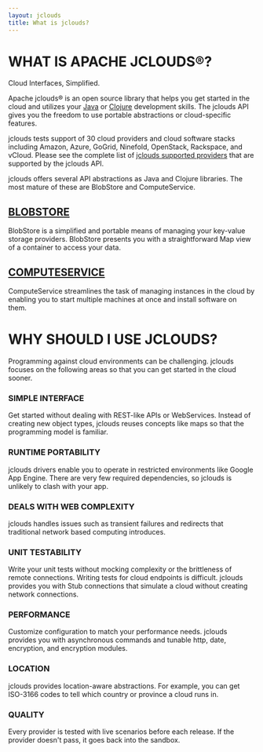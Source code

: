 ```yaml
---
layout: jclouds
title: What is jclouds?
---
```


WHAT IS APACHE JCLOUDS&reg;?
======================

Cloud Interfaces, Simplified.

Apache jclouds&reg; is an open source library that helps you get started in the cloud and utilizes your [Java](http://www.oracle.com/technetwork/java/index.html) 
or [Clojure](http://clojure.org) development skills. The jclouds API gives you the freedom to use portable abstractions or cloud-specific features. 

jclouds tests support of 30 cloud providers and cloud software stacks including Amazon, Azure, GoGrid, Ninefold, OpenStack, Rackspace, and vCloud.  Please see the
complete list of [jclouds supported providers](http://www.jclouds.org/documentation/reference/supported-providers/) that are supported by the jclouds API.

jclouds offers several API abstractions as Java and Clojure libraries. The most mature of these are BlobStore and ComputeService.

## [BLOBSTORE](http://www.jclouds.org/documentation/userguide/blobstore-guide/)
BlobStore is a simplified and portable means of managing your key-value storage providers.  BlobStore presents you with a straightforward 
Map view of a container to access your data.

## [COMPUTESERVICE](http://www.jclouds.org/documentation/userguide/compute/)
ComputeService streamlines the task of managing instances in the cloud by enabling you to start multiple machines at once and install software on them.


# WHY SHOULD I USE JCLOUDS?
Programming against cloud environments can be challenging. jclouds focuses on the following areas so that you can get started in the cloud sooner.

### SIMPLE INTERFACE
Get started without dealing with REST-like APIs or WebServices.  Instead of creating new object types, jclouds reuses concepts like maps so that the 
programming model is familiar. 

### RUNTIME PORTABILITY
jclouds drivers enable you to operate in restricted environments like Google App Engine. There are very few required dependencies, so jclouds is unlikely 
to clash with your app.

### DEALS WITH WEB COMPLEXITY
jclouds handles issues such as transient failures and redirects that traditional network based computing introduces.

### UNIT TESTABILITY
Write your unit tests without mocking complexity or the brittleness of remote connections.  Writing tests for cloud endpoints is difficult. jclouds provides 
you with Stub connections that simulate a cloud without creating network connections. 

### PERFORMANCE
Customize configuration to match your performance needs.  jclouds provides you with asynchronous commands and tunable http, date, encryption, and 
encryption modules.

### LOCATION
jclouds provides location-aware abstractions. For example, you can get ISO-3166 codes to tell which country or province a cloud runs in.

### QUALITY 
Every provider is tested with live scenarios before each release. If the provider doesn't pass, it goes back into the sandbox.
